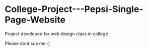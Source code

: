 # College-Project---Pepsi-Single-Page-Website
Project developed for web design class in college

Please dont sue me :)
